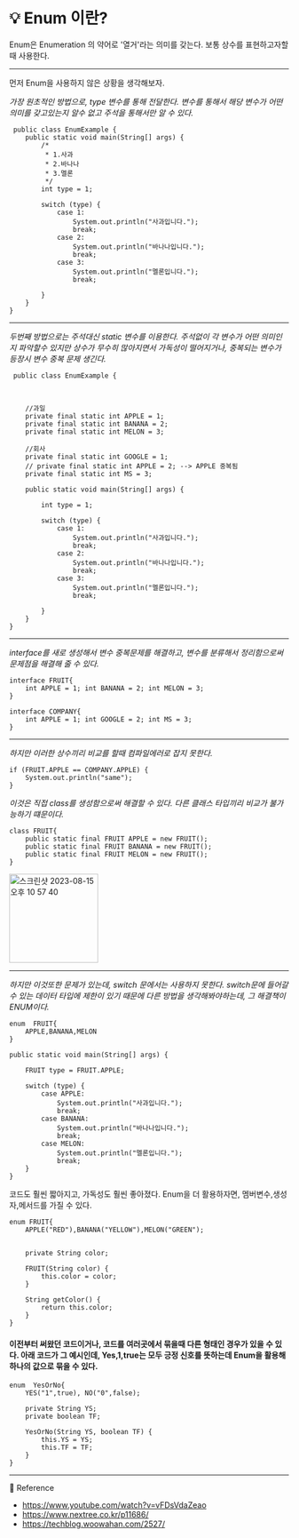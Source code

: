 # 💡 Enum 이란?
Enum은 Enumeration 의 약어로 '열거'라는 의미를 갖는다. 보통 상수를 표현하고자할때 사용한다.

---

먼저 Enum을 사용하지 않은 상황을 생각해보자.

_가장 원초적인 방법으로, type 변수를 통해 전달한다. 변수를 통해서 해당 변수가 어떤 의미를 갖고있는지 알수 없고 주석을 통해서만 알 수 있다._

     public class EnumExample {
        public static void main(String[] args) {
            /*
             * 1.사과
             * 2.바나나
             * 3.멜론
             */
            int type = 1;

            switch (type) {
                case 1:
                    System.out.println("사과입니다.");
                    break;
                case 2:
                    System.out.println("바나나입니다.");
                    break;
                case 3:
                    System.out.println("멜론입니다.");
                    break;

            }
        }
    }

---

_두번째 방법으로는 주석대신 static 변수를 이용한다. 주석없이 각 변수가 어떤 의미인지 파악할수 있지만 상수가 무수히 많아지면서 가독성이 떨어지거나, 중복되는 변수가 등장시 변수 중복 문제 생긴다._

     public class EnumExample {


      
        //과일
        private final static int APPLE = 1;
        private final static int BANANA = 2;
        private final static int MELON = 3;

        //회사
        private final static int GOOGLE = 1;
        // private final static int APPLE = 2; --> APPLE 중복됨
        private final static int MS = 3;

        public static void main(String[] args) {

            int type = 1;

            switch (type) {
                case 1:
                    System.out.println("사과입니다.");
                    break;
                case 2:
                    System.out.println("바나나입니다.");
                    break;
                case 3:
                    System.out.println("멜론입니다.");
                    break;

            }
        }
    }
    
---

_interface를 새로 생성해서 변수 중복문제를 해결하고, 변수를 분류해서 정리함으로써 문제점을 해결해 줄 수 있다._

    interface FRUIT{
        int APPLE = 1; int BANANA = 2; int MELON = 3;
    }

    interface COMPANY{
        int APPLE = 1; int GOOGLE = 2; int MS = 3;
    }
    
---

_하지만 이러한 상수끼리 비교를 할때 컴파일에러로 잡지 못한다._

    if (FRUIT.APPLE == COMPANY.APPLE) {
        System.out.println("same");
    }

_이것은 직접 class를 생성함으로써 해결할 수 있다. 다른 클래스 타입끼리 비교가 불가능하기 떄문이다._

    class FRUIT{
        public static final FRUIT APPLE = new FRUIT();
        public static final FRUIT BANANA = new FRUIT();
        public static final FRUIT MELON = new FRUIT();
    }
    
<img width="160" alt="스크린샷 2023-08-15 오후 10 57 40" src="https://github.com/YongNyeo/TIL/assets/109174778/2445feb9-2fc6-4ab3-b4db-0ca6b1903ff0">

 ---
 
_하지만 이것또한 문제가 있는데, switch 문에서는 사용하지 못한다. switch문에 들어갈수 있는 데이터 타입에 제한이 있기 때문에 다른 방법을 생각해봐야하는데, 그 해결책이 ENUM이다._


    enum  FRUIT{
        APPLE,BANANA,MELON
    }

    public static void main(String[] args) {

        FRUIT type = FRUIT.APPLE;

        switch (type) {
            case APPLE:
                System.out.println("사과입니다.");
                break;
            case BANANA:
                System.out.println("바나나입니다.");
                break;
            case MELON:
                System.out.println("멜론입니다.");
                break;
        }
    }

코드도 훨씬 짧아지고, 가독성도 훨씬 좋아졌다. Enum을 더 활용하자면, 멤버변수,생성자,메서드를 가질 수 있다.


    enum FRUIT{
        APPLE("RED"),BANANA("YELLOW"),MELON("GREEN");


        private String color;

        FRUIT(String color) {
            this.color = color;
        }

        String getColor() {
            return this.color;
        }
    }

#### 이전부터 써왔던 코드이거나, 코드를 여러곳에서 묶을때 다른 형태인 경우가 있을 수 있다. 아래 코드가 그 예시인데, Yes,1,true는 모두 긍정 신호를 뜻하는데 Enum을 활용해 하나의 값으로 묶을 수 있다.

    enum  YesOrNo{
        YES("1",true), NO("0",false);

        private String YS;
        private boolean TF;

        YesOrNo(String YS, boolean TF) {
            this.YS = YS;
            this.TF = TF;
        }
    }



---

📘 Reference
- https://www.youtube.com/watch?v=vFDsVdaZeao
- https://www.nextree.co.kr/p11686/
- https://techblog.woowahan.com/2527/
